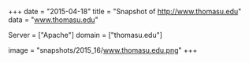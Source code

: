
+++
date = "2015-04-18"
title = "Snapshot of http://www.thomasu.edu"
data = "www.thomasu.edu"

Server = ["Apache"]
domain = ["thomasu.edu"]

  image = "snapshots/2015_16/www.thomasu.edu.png"
+++
#

